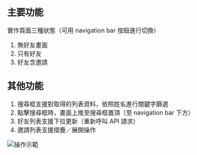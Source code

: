 ## 主要功能

實作頁面三種狀態（可用 navigation bar 按鈕進行切換）  
  1. 無好友畫面  
  2. 只有好友  
  3. 好友含邀請  

## 其他功能

1. 搜尋框支援對取得的列表資料，依照姓名進行關鍵字篩選  
2. 點擊搜尋框時，畫面上推至搜尋框置頂（至 navigation bar 下方）  
3. 好友列表支援下拉更新（重新呼叫 API 請求）  
4. 邀請列表支援摺疊／展開操作  

![操作示範](./assets/demo.gif)
